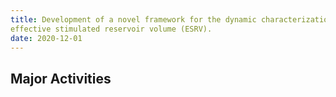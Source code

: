 ```yaml
---
title: Development of a novel framework for the dynamic characterization, prediction, and management of
effective stimulated reservoir volume (ESRV).
date: 2020-12-01
---
```




<!--more-->

## Major Activities
